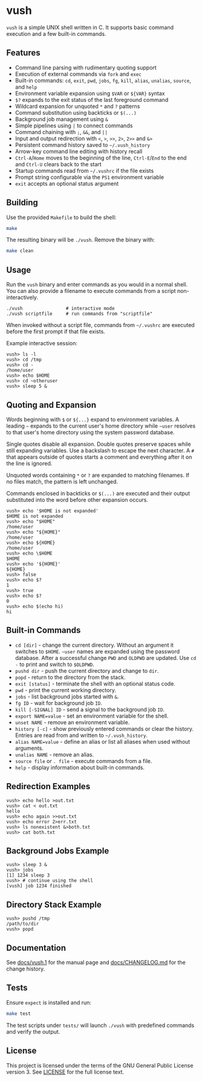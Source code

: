 # vush

`vush` is a simple UNIX shell written in C. It supports basic command execution
and a few built-in commands.

## Features

- Command line parsing with rudimentary quoting support
- Execution of external commands via `fork` and `exec`
- Built-in commands: `cd`, `exit`, `pwd`, `jobs`, `fg`, `kill`, `alias`, `unalias`, `source`, and `help`
- Environment variable expansion using `$VAR` or `${VAR}` syntax
- `$?` expands to the exit status of the last foreground command
- Wildcard expansion for unquoted `*` and `?` patterns
- Command substitution using backticks or `$(...)`
- Background job management using `&`
- Simple pipelines using `|` to connect commands
- Command chaining with `;`, `&&`, and `||`
- Input and output redirection with `<`, `>`, `>>`, `2>`, `2>>` and `&>`
- Persistent command history saved to `~/.vush_history`
- Arrow-key command line editing with history recall
- `Ctrl-A`/`Home` moves to the beginning of the line, `Ctrl-E`/`End` to the end
  and `Ctrl-U` clears back to the start
- Startup commands read from `~/.vushrc` if the file exists
- Prompt string configurable via the `PS1` environment variable
- `exit` accepts an optional status argument

## Building

Use the provided `Makefile` to build the shell:

```sh
make
```

The resulting binary will be `./vush`. Remove the binary with:

```sh
make clean
```

## Usage

Run the `vush` binary and enter commands as you would in a normal shell.  You
can also provide a filename to execute commands from a script non-
interactively.

```
./vush                # interactive mode
./vush scriptfile     # run commands from "scriptfile"
```

When invoked without a script file, commands from `~/.vushrc` are executed
before the first prompt if that file exists.

Example interactive session:

```
vush> ls -l
vush> cd /tmp
vush> cd -
/home/user
vush> echo $HOME
vush> cd ~otheruser
vush> sleep 5 &
```

## Quoting and Expansion

Words beginning with `$` or `${...}` expand to environment variables. A leading `~` expands
to the current user's home directory while `~user` resolves to that user's
home directory using the system password database.

Single quotes disable all expansion. Double quotes preserve spaces while still
expanding variables. Use a backslash to escape the next character. A `#` that
appears outside of quotes starts a comment and everything after it on the line
is ignored.

Unquoted words containing `*` or `?` are expanded to matching filenames.  If no
files match, the pattern is left unchanged.

Commands enclosed in backticks or `$(...)` are executed and their output
substituted into the word before other expansion occurs.

```
vush> echo '$HOME is not expanded'
$HOME is not expanded
vush> echo "$HOME"
/home/user
vush> echo "${HOME}"
/home/user
vush> echo ${HOME}
/home/user
vush> echo \$HOME
$HOME
vush> echo '${HOME}'
${HOME}
vush> false
vush> echo $?
1
vush> true
vush> echo $?
0
vush> echo $(echo hi)
hi
```

## Built-in Commands

- `cd [dir]` - change the current directory. Without an argument it switches to `$HOME`. `~user` names are expanded using the password database. After a successful change `PWD` and `OLDPWD` are updated. Use `cd -` to print and switch to `$OLDPWD`.
- `pushd dir` - push the current directory and change to `dir`.
- `popd` - return to the directory from the stack.
- `exit [status]` - terminate the shell with an optional status code.
- `pwd` - print the current working directory.
- `jobs` - list background jobs started with `&`.
- `fg ID` - wait for background job `ID`.
- `kill [-SIGNAL] ID` - send a signal to the background job `ID`.
- `export NAME=value` - set an environment variable for the shell.
- `unset NAME` - remove an environment variable.
- `history [-c]` - show previously entered commands or clear the history.
  Entries are read from and written to `~/.vush_history`.
- `alias NAME=value` - define an alias or list all aliases when used without arguments.
- `unalias NAME` - remove an alias.
- `source file` or `. file` - execute commands from a file.
- `help` - display information about built-in commands.

## Redirection Examples

```
vush> echo hello >out.txt
vush> cat < out.txt
hello
vush> echo again >>out.txt
vush> echo error 2>err.txt
vush> ls nonexistent &>both.txt
vush> cat both.txt
```

## Background Jobs Example

```
vush> sleep 3 &
vush> jobs
[1] 1234 sleep 3
vush> # continue using the shell
[vush] job 1234 finished
```

## Directory Stack Example

```
vush> pushd /tmp
/path/to/dir
vush> popd
```

## Documentation

See [docs/vush.1](docs/vush.1) for the manual page and
[docs/CHANGELOG.md](docs/CHANGELOG.md) for the change history.

## Tests

Ensure `expect` is installed and run:

```sh
make test
```

The test scripts under `tests/` will launch `./vush` with predefined commands and verify the output.

## License

This project is licensed under the terms of the GNU General Public License
version 3. See [LICENSE](LICENSE) for the full license text.
